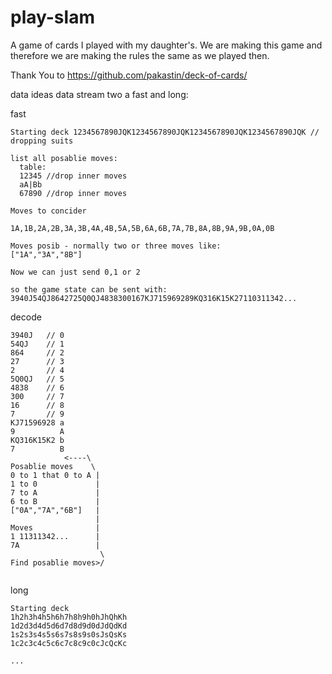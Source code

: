 # play-slam
A game of cards I played with my daughter's. We are making this game and therefore we are making the rules the same as we played then.

Thank You to https://github.com/pakastin/deck-of-cards/

data ideas
data stream two a fast and long:

fast
```
Starting deck 1234567890JQK1234567890JQK1234567890JQK1234567890JQK // dropping suits

list all posablie moves:
  table:
  12345 //drop inner moves
  aA|Bb
  67890 //drop inner moves
  
Moves to concider

1A,1B,2A,2B,3A,3B,4A,4B,5A,5B,6A,6B,7A,7B,8A,8B,9A,9B,0A,0B

Moves posib - normally two or three moves like:
["1A","3A","8B"]

Now we can just send 0,1 or 2

so the game state can be sent with:
3940J54QJ8642725Q0QJ4838300167KJ715969289KQ316K15K27110311342...
```
decode
```
3940J   // 0
54QJ    // 1
864     // 2
27      // 3
2       // 4
5Q0QJ   // 5
4838    // 6
300     // 7
16      // 8
7       // 9
KJ71596928 a
9          A
KQ316K15K2 b
7          B
            <----\
Posablie moves    \
0 to 1 that 0 to A | 
1 to 0             |
7 to A             |
6 to B             |
["0A","7A","6B"]   |
                   |
Moves              |
1 11311342...      |
7A                 |
                    \
Find posablie moves>/


```
long
```
Starting deck 
1h2h3h4h5h6h7h8h9h0hJhQhKh 
1d2d3d4d5d6d7d8d9d0dJdQdKd
1s2s3s4s5s6s7s8s9s0sJsQsKs
1c2c3c4c5c6c7c8c9c0cJcQcKc

...


```
